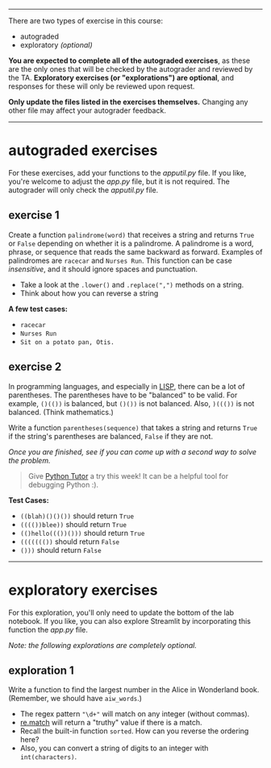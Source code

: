 
--- 
There are two types of exercise in this course:

- autograded
- exploratory *(optional)*

**You are expected to complete all of the autograded exercises**, as these are the only ones that will be checked by the autograder and reviewed by the TA. **Exploratory exercises (or "explorations") are optional**, and responses for these will only be reviewed upon request.

**Only update the files listed in the exercises themselves.** Changing any other file may affect your autograder feedback.

---

# autograded exercises

For these exercises, add your functions to the *apputil\.py* file. If you like, you're welcome to adjust the *app\.py* file, but it is not required. The autograder will only check the *apputil\.py* file.

## exercise 1

Create a function `palindrome(word)` that receives a string and returns `True` or `False` depending on whether it is a palindrome.  A palindrome is a word, phrase, or sequence that reads the same backward as forward. Examples of palindromes are `racecar` and `Nurses Run`. This function can be case *insensitive*, and it should ignore spaces and punctuation.

- Take a look at the `.lower()` and `.replace(",")` methods on a string.
- Think about how you can reverse a string

**A few test cases:**

- `racecar`
- `Nurses Run`
- `Sit on a potato pan, Otis.`

## exercise 2

In programming languages, and especially in [LISP](https://en.wikipedia.org/wiki/Lisp_(programming_language)), there can be a lot of parentheses. The parentheses have to be "balanced" to be valid. For example, `()(())` is balanced, but `()())` is not balanced. Also, `)((())` is not balanced. (Think mathematics.)

Write a function `parentheses(sequence)` that takes a string and returns `True` if the string's parentheses are balanced, `False` if they are not.

*Once you are finished, see if you can come up with a second way to solve the problem.*

> Give [Python Tutor](https://pythontutor.com/) a try this week! It can be a helpful tool for debugging Python :).

**Test Cases:**

 * `((blah)()()())` should return `True`
 * `(((())blee))` should return `True`
 * `(()hello((())()))` should return `True`
 * `((((((())` should return `False`
 * `()))` should return `False`

---

# exploratory exercises

For this exploration, you'll only need to update the bottom of the lab notebook. If you like, you can also explore Streamlit by incorporating this function the *app\.py* file.

*Note: the following explorations are completely optional.*

## exploration 1

Write a function to find the largest number in the Alice in Wonderland book. (Remember, we should have `aiw_words`.)

- The regex pattern `"\d+"` will match on any integer (without commas).
- [re.match](https://docs.python.org/3/library/re.html#re.match) will return a "truthy" value if there is a match.
- Recall the built-in function `sorted`. How can you reverse the ordering here?
- Also, you can convert a string of digits to an integer with `int(characters)`.
